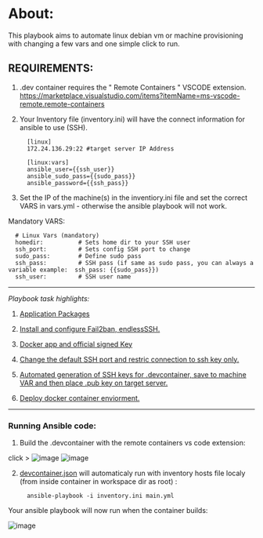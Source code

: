 # About:

This playbook aims to automate linux debian vm or machine provisioning with changing a few vars and one simple click to run.

## REQUIREMENTS:

1. .dev container requires the " Remote Containers " VSCODE extension. https://marketplace.visualstudio.com/items?itemName=ms-vscode-remote.remote-containers


2. Your Inventory file (inventory.ini) will have the connect information for ansible to use (SSH). 

         [linux]
         172.24.136.29:22 #target server IP Address

         [linux:vars]
         ansible_user={{ssh_user}} 
         ansible_sudo_pass={{sudo_pass}} 
         ansible_password={{ssh_pass}}


3. Set the IP of the machine(s) in the inventiory.ini file and set the correct VARS in vars.yml - otherwise the ansible playbook will not work.

Mandatory VARS:

      # Linux Vars (mandatory)
      homedir:          # Sets home dir to your SSH user
      ssh_port:         # Sets config SSH port to change
      sudo_pass:        # Define sudo pass 
      ssh_pass:         # SSH pass (if same as sudo pass, you can always a variable example:  ssh_pass: {{sudo_pass}})
      ssh_user:         # SSH user name

-------------------------------

*Playbook task highlights:*

1. [Application Packages](https://github.com/jtmb/JBE-Ansible/blob/main/tasks/packages.yml)

2. [Install and configure Fail2ban, endlessSSH.]( https://github.com/jtmb/JBE-Ansible/blob/main/tasks/docker.yml )

3. [Docker app and official signed Key]( https://github.com/jtmb/JBE-Ansible/blob/main/tasks/docker.yml )

4. [Change the default SSH port and restric connection to ssh key only.]( https://github.com/jtmb/JBE-Ansible/blob/main/tasks/ssh_security.yml )

5. [Automated generation of SSH keys for .devcontainer, save to machine VAR and then place .pub key on target server.]( https://github.com/jtmb/JBE-Ansible/blob/main/tasks/ssh_key_local.yml )

6. [Deploy docker container enviorment.]( https://github.com/jtmb/JBE-Ansible/blob/main/tasks/docker.yml )

-------------------------------

### Running Ansible code:

1. Build the .devcontainer with the remote containers vs code extension:

click > ![image](https://user-images.githubusercontent.com/86915618/165235835-12df7cb0-1a97-4c60-b5e3-4db6182efcdb.png) ![image](https://user-images.githubusercontent.com/86915618/165246233-2b5e646f-972e-4ddc-8069-d023ca5a8a48.png)


2. [devcontainer.json](https://github.com/jtmb/JBE-Ansible/blob/main/.devcontainer/devcontainer.json) will automaticaly run with inventory hosts file localy (from  inside container in workspace dir as root) :

         ansible-playbook -i inventory.ini main.yml

Your ansible playbook will now run when the container builds:

![image](https://user-images.githubusercontent.com/86915618/165248981-506fb62a-abc9-42cd-9f06-0fb31ae7008e.png)

